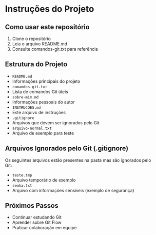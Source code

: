 # Instruções do Projeto
## Como usar este repositório
1. Clone o repositório
2. Leia o arquivo README.md
3. Consulte comandos-git.txt para referência

## Estrutura do Projeto
- `README.md`
- Informações principais do projeto
- `comandos-git.txt`
- Lista de comandos Git úteis
- `sobre-mim.md`
- Informações pessoais do autor
- `INSTRUCOES.md`
- Este arquivo de instruções
- `.gitignore`
- Arquivos que devem ser ignorados pelo Git
- `arquivo-normal.txt`
- Arquivo de exemplo para teste

## Arquivos Ignorados pelo Git (.gitignore)
Os seguintes arquivos estão presentes na pasta mas são ignorados pelo Git:
 - `teste.tmp`
 - Arquivo temporário de exemplo
 - `senha.txt`
 - Arquivo com informações sensíveis (exemplo de segurança)

## Próximos Passos
 - Continuar estudando Git
 - Aprender sobre Git Flow
 - Praticar colaboração em equipe
